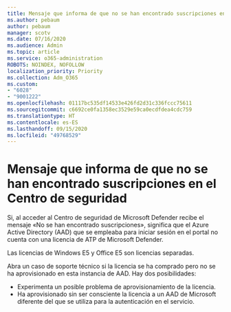 ```yaml
---
title: Mensaje que informa de que no se han encontrado suscripciones en el Centro de seguridad
ms.author: pebaum
author: pebaum
manager: scotv
ms.date: 07/16/2020
ms.audience: Admin
ms.topic: article
ms.service: o365-administration
ROBOTS: NOINDEX, NOFOLLOW
localization_priority: Priority
ms.collection: Adm_O365
ms.custom:
- "6028"
- "9001222"
ms.openlocfilehash: 01117bc535df14533e426fd2d31c336fccc75611
ms.sourcegitcommit: c6692ce0fa1358ec3529e59ca0ecdfdea4cdc759
ms.translationtype: HT
ms.contentlocale: es-ES
ms.lasthandoff: 09/15/2020
ms.locfileid: "49768529"
---
```

# <a name="no-subscriptions-found-message-in-the-security-center"></a>Mensaje que informa de que no se han encontrado suscripciones en el Centro de seguridad

Si, al acceder al Centro de seguridad de Microsoft Defender recibe el mensaje «No se han encontrado suscripciones», significa que el Azure Active Directory (AAD) que se empleaba para iniciar sesión en el portal no cuenta con una licencia de ATP de Microsoft Defender.  

Las licencias de Windows E5 y Office E5 son licencias separadas.

Abra un caso de soporte técnico si la licencia se ha comprado pero no se ha aprovisionado en esta instancia de AAD. Hay dos posibilidades: <br/>
-   Experimenta un posible problema de aprovisionamiento de la licencia.<br/>
-   Ha aprovisionado sin ser consciente la licencia a un AAD de Microsoft diferente del que se utiliza para la autenticación en el servicio. 